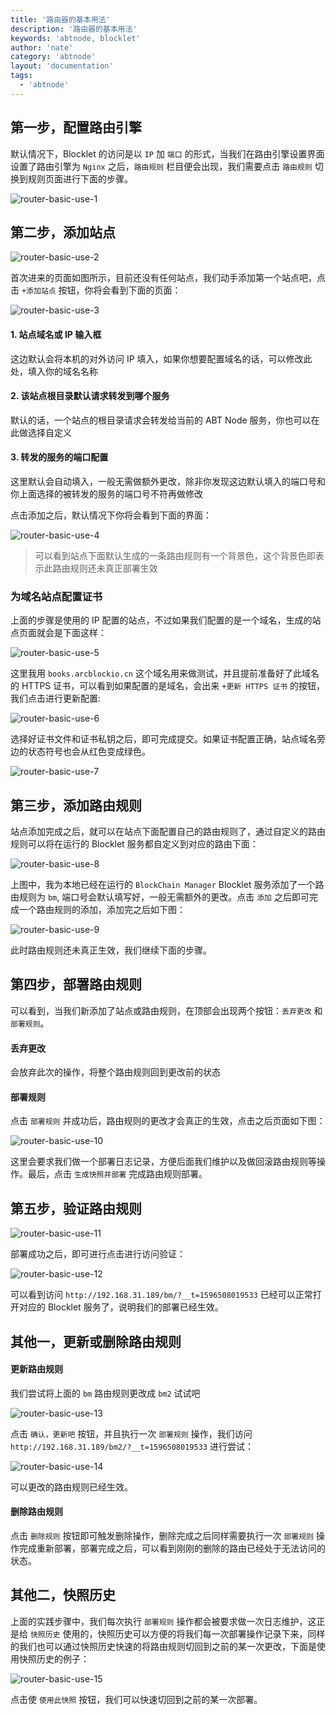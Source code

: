 ```yaml
---
title: '路由器的基本用法'
description: '路由器的基本用法'
keywords: 'abtnode, blocklet'
author: 'nate'
category: 'abtnode'
layout: 'documentation'
tags:
  - 'abtnode'
---
```


## 第一步，配置路由引擎

默认情况下，Blocklet 的访问是以 `IP` 加 `端口` 的形式，当我们在路由引擎设置界面设置了路由引擎为 `Nginx` 之后，`路由规则` 栏目便会出现，我们需要点击 `路由规则` 切换到规则页面进行下面的步骤。

![router-basic-use-1](./images/router-basic-use-1-zh.png)

## 第二步，添加站点

![router-basic-use-2](./images/router-basic-use-2-zh.png)

首次进来的页面如图所示，目前还没有任何站点，我们动手添加第一个站点吧，点击 `+添加站点` 按钮，你将会看到下面的页面：

![router-basic-use-3](./images/router-basic-use-3-zh.png)

#### 1. 站点域名或 IP 输入框

这边默认会将本机的对外访问 IP 填入，如果你想要配置域名的话，可以修改此处，填入你的域名名称

#### 2. 该站点根目录默认请求转发到哪个服务

默认的话，一个站点的根目录请求会转发给当前的 ABT Node 服务，你也可以在此做选择自定义

#### 3. 转发的服务的端口配置

这里默认会自动填入，一般无需做额外更改，除非你发现这边默认填入的端口号和你上面选择的被转发的服务的端口号不符再做修改

点击添加之后，默认情况下你将会看到下面的界面：

![router-basic-use-4](./images/router-basic-use-4-zh.png)

> 可以看到站点下面默认生成的一条路由规则有一个背景色，这个背景色即表示此路由规则还未真正部署生效

### 为域名站点配置证书

上面的步骤是使用的 IP 配置的站点，不过如果我们配置的是一个域名，生成的站点页面就会是下面这样：

![router-basic-use-5](./images/router-basic-use-5-zh.png)

这里我用 `books.arcblockio.cn` 这个域名用来做测试，并且提前准备好了此域名的 HTTPS 证书，可以看到如果配置的是域名，会出来 `+更新 HTTPS 证书` 的按钮，我们点击进行更新配置:

![router-basic-use-6](./images/router-basic-use-6-zh.png)

选择好证书文件和证书私钥之后，即可完成提交。如果证书配置正确，站点域名旁边的状态符号也会从红色变成绿色。

![router-basic-use-7](./images/router-basic-use-7-zh.png)

## 第三步，添加路由规则

站点添加完成之后，就可以在站点下面配置自己的路由规则了，通过自定义的路由规则可以将在运行的 Blocklet 服务都自定义到对应的路由下面：

![router-basic-use-8](./images/router-basic-use-8-zh.png)

上图中，我为本地已经在运行的 `BlockChain Manager` Blocklet 服务添加了一个路由规则为 `bm`, 端口号会默认填写好，一般无需额外的更改。点击 `添加` 之后即可完成一个路由规则的添加，添加完之后如下图：

![router-basic-use-9](./images/router-basic-use-9-zh.png)

此时路由规则还未真正生效，我们继续下面的步骤。

## 第四步，部署路由规则

可以看到，当我们新添加了站点或路由规则，在顶部会出现两个按钮：`丢弃更改` 和 `部署规则`。

#### 丢弃更改

会放弃此次的操作，将整个路由规则回到更改前的状态

#### 部署规则

点击 `部署规则` 并成功后，路由规则的更改才会真正的生效，点击之后页面如下图：

![router-basic-use-10](./images/router-basic-use-10-zh.png)

这里会要求我们做一个部署日志记录，方便后面我们维护以及做回滚路由规则等操作。最后，点击 `生成快照并部署` 完成路由规则部署。

## 第五步，验证路由规则

![router-basic-use-11](./images/router-basic-use-11-zh.png)

部署成功之后，即可进行点击进行访问验证：

![router-basic-use-12](./images/router-basic-use-12.png)

可以看到访问 `http://192.168.31.189/bm/?__t=1596508019533` 已经可以正常打开对应的 Blocklet 服务了，说明我们的部署已经生效。

## 其他一，更新或删除路由规则

#### 更新路由规则

我们尝试将上面的 `bm` 路由规则更改成 `bm2` 试试吧

![router-basic-use-13](./images/router-basic-use-13-zh.png)

点击 `确认，更新吧` 按钮，并且执行一次 `部署规则` 操作，我们访问 `http://192.168.31.189/bm2/?__t=1596508019533` 进行尝试：

![router-basic-use-14](./images/router-basic-use-14.png)

可以更改的路由规则已经生效。

#### 删除路由规则

点击 `删除规则` 按钮即可触发删除操作，删除完成之后同样需要执行一次 `部署规则` 操作完成重新部署，部署完成之后，可以看到刚刚的删除的路由已经处于无法访问的状态。

## 其他二，快照历史

上面的实践步骤中，我们每次执行 `部署规则` 操作都会被要求做一次日志维护，这正是给 `快照历史` 使用的，快照历史可以方便的将我们每一次部署操作记录下来，同样的我们也可以通过快照历史快速的将路由规则切回到之前的某一次更改，下面是使用快照历史的例子：

![router-basic-use-15](./images/router-basic-use-15-zh.png)

点击使 `使用此快照` 按钮，我们可以快速切回到之前的某一次部署。
